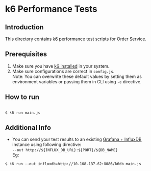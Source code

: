 # k6 Performance Tests

## Introduction

This directory contains [k6](https://k6.io/) performance test scripts for Order Service.

## Prerequisites

1. Make sure you have [k6 installed](https://k6.io/docs/getting-started/installation) in your system.
2. Make sure configurations are correct in `config.js`.<br> 
Note: You can overwrite these default values by setting them as environment variables or passing them in CLI using `-e` directive.

## How to run

```

$ k6 run main.js
```

## Additional Info

* You can send your test results to an existing [Grafana + InfluxDB](https://k6.io/docs/results-visualization/influxdb-+-grafana) instance using following directive:<br>
`--out http://${INFLUX_DB_URL}:${PORT}/${DB_NAME}`<br>
Eg:<br>
```
$ k6 run --out influxdb=http://10.168.137.62:8086/k6db main.js
```
